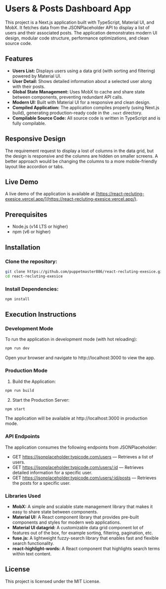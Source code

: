 # Users & Posts Dashboard App

This project is a Next.js application built with TypeScript, Material UI, and MobX. It fetches data from the JSONPlaceholder API to display a list of users and their associated posts. The application demonstrates modern UI design, modular code structure, performance optimizations, and clean source code.

## Features

- **Users List:** Displays users using a data grid (with sorting and filtering) powered by Material UI.
- **User Detail:** Shows detailed information about a selected user along with their posts.
- **Global State Management:** Uses MobX to cache and share state between components, preventing redundant API calls.
- **Modern UI:** Built with Material UI for a responsive and clean design.
- **Compiled Application:** The application compiles properly (using Next.js build), generating production-ready code in the `.next` directory.
- **Compilable Source Code:** All source code is written in TypeScript and is fully compilable.

## Responsive Design

The requirement request to display a lost of columns in the data grid, but the design is responsive and the columns are hidden on smaller screens. A better approach would be changing the columns to a more mobile-friendly layout like accordion or tabs.

## Live Demo

A live demo of the application is available at [https://react-recluting-exesice.vercel.app/](https://react-recluting-exesice.vercel.app/).

## Prerequisites

- Node.js (v14 LTS or higher)
- npm (v6 or higher)

## Installation

### Clone the repository:

```bash
git clone https://github.com/puppetmaster886/react-recluting-exesice.git
cd react-recluting-exesice
```

### Install Dependencies:

```bash
npm install
```

## Execution Instructions

### Development Mode

To run the application in development mode (with hot reloading):

```bash
npm run dev
```

Open your browser and navigate to http://localhost:3000 to view the app.

### Production Mode

1. Build the Application:

```bash
npm run build
```

2. Start the Production Server:

```bash
npm start
```

The application will be available at http://localhost:3000 in production mode.

### API Endpoints

The application consumes the following endpoints from JSONPlaceholder:

- GET https://jsonplaceholder.typicode.com/users — Retrieves a list of users.
- GET https://jsonplaceholder.typicode.com/users/:id — Retrieves detailed information for a specific user.
- GET https://jsonplaceholder.typicode.com/users/:id/posts — Retrieves the posts for a specific user.

### Libraries Used

- **MobX:** A simple and scalable state management library that makes it easy to share state between components.
- **Material UI:** A React component library that provides pre-built components and styles for modern web applications.
- **Material UI datagrid:** A customizable data grid component lot of features out of the box, for example sorting, filtering, pagination, etc.
- **fuse.js:** A lightweight fuzzy-search library that enables fast and flexible search functionality.
- **react-highlight-words:** A React component that highlights search terms within text content.

## License

This project is licensed under the MIT License.
